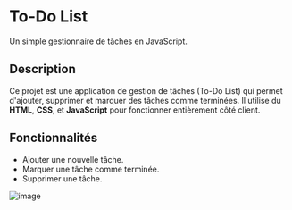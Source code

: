 # To-Do List

Un simple gestionnaire de tâches en JavaScript.

## Description

Ce projet est une application de gestion de tâches (To-Do List) qui permet d'ajouter, supprimer et marquer des tâches comme terminées. Il utilise du **HTML**, **CSS**, et **JavaScript** pour fonctionner entièrement côté client.

## Fonctionnalités

- Ajouter une nouvelle tâche.
- Marquer une tâche comme terminée.
- Supprimer une tâche.




![image](https://github.com/user-attachments/assets/cd4b1971-9cf2-4678-a1c3-bd38c0cff186)

